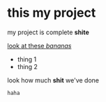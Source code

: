 # this my project

my project is complete **shite**

[look at these *bananas*](https://www.google.co.uk/search?q=bananas&source=lnms&tbm=isch&sa=X&ved=0ahUKEwiu8Yq5s4zXAhUL8YMKHZ5FCkwQ_AUICigB&biw=1027&bih=635&dpr=2)

- thing 1
- thing 2

look how much **shit** we've done

```
haha
```
